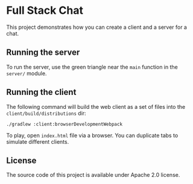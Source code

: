 # Full Stack Chat

This project demonstrates how you can create a client and a server for a chat.

## Running the server

To run the server, use the green triangle near the `main` function in the `server/` module.

## Running the client

The following command will build the web client as a set of files into the `client/build/distributions` dir:

```shell
./gradlew :client:browserDevelopmentWebpack
```

To play, open `index.html` file via a browser. You can duplicate tabs to simulate different clients.

## License

The source code of this project is available under Apache 2.0 license.
